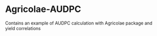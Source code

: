 # Agricolae-AUDPC
Contains an example of AUDPC calculation with Agricolae package and yield correlations
